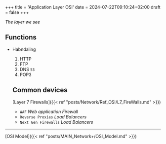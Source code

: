 +++
title = 'Application Layer OSI'
date = 2024-07-22T09:10:24+02:00
draft = false
+++


*The layer we see*
## Functions
- Habndaling
  1. HTTP
  2. FTP
  3. DNS `53`
  4. POP3

  ## Common devices 
  [Layer 7 Firewalls]({{< ref "posts/Network/Ref_OSI/L7_FireWalls.md" >}})
  - `WAF` *Web application Firewall*
  - `Reverse Proxies` *Load Balancers*
  - `Next Gen Firewalls` *Load Balancers*

--- 
[OSI Model]({{< ref "posts/MAIN_Network+/OSI_Model.md" >}})


